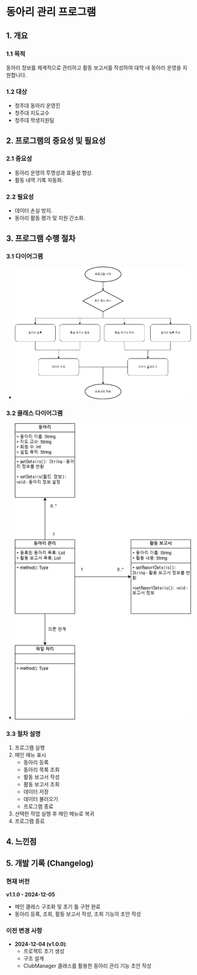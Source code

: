# 동아리 관리 프로그램

## 1. 개요
### 1.1 목적
동아리 정보를 체계적으로 관리하고 활동 보고서를 작성하여 대학 내 동아리 운영을 지원합니다.

### 1.2 대상
- 청주대 동아리 운영진
- 청주대 지도교수
- 청주대 학생지원팀

## 2. 프로그램의 중요성 및 필요성
### 2.1 중요성
- 동아리 운영의 투명성과 효율성 향상.
- 활동 내역 기록 자동화.

### 2.2 필요성
- 데이터 손실 방지.
- 동아리 활동 평가 및 지원 간소화.

## 3. 프로그램 수행 절차
### 3.1 다이어그램
- ![Flowchart](src/flowchart.drawio.png)

### 3.2 클래스 다이어그램
- ![ClassDiagram](src/classDiagram.drawio.png)

### 3.3 절차 설명
1. 프로그램 실행
2. 메인 메뉴 표시
    - 동아리 등록
    - 동아리 목록 조회
    - 활동 보고서 작성
    - 활동 보고서 조회
    - 데이터 저장
    - 데이터 불러오기
    - 프로그램 종료
3. 선택한 작업 실행 후 메인 메뉴로 복귀
4. 프로그램 종료

## 4. 느낀점

## 5. 개발 기록 (Changelog)
### 현재 버전
**v1.1.0 - 2024-12-05**
- 메인 클래스 구조화 및 초기 틀 구현 완료
- 동아리 등록, 조회, 활동 보고서 작성, 조회 기능의 초안 작성

### 이전 변경 사항
- **2024-12-04 (v1.0.0)**:
   - 프로젝트 초기 생성
   - 구조 설계
   - ClubManager 클래스를 활용한 동아리 관리 기능 초안 작성